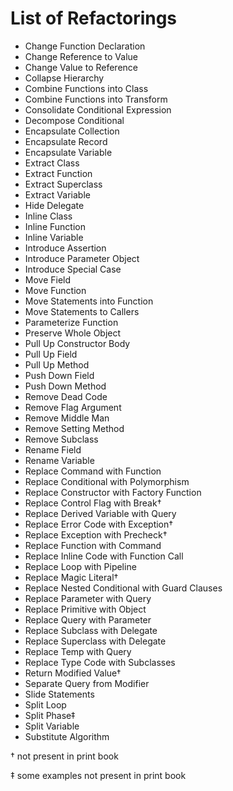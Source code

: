# List of Refactorings

* Change Function Declaration
* Change Reference to Value
* Change Value to Reference
* Collapse Hierarchy
* Combine Functions into Class
* Combine Functions into Transform
* Consolidate Conditional Expression
* Decompose Conditional
* Encapsulate Collection
* Encapsulate Record
* Encapsulate Variable
* Extract Class
* Extract Function
* Extract Superclass
* Extract Variable
* Hide Delegate
* Inline Class
* Inline Function
* Inline Variable
* Introduce Assertion
* Introduce Parameter Object
* Introduce Special Case
* Move Field
* Move Function
* Move Statements into Function
* Move Statements to Callers
* Parameterize Function
* Preserve Whole Object
* Pull Up Constructor Body
* Pull Up Field
* Pull Up Method
* Push Down Field
* Push Down Method
* Remove Dead Code
* Remove Flag Argument
* Remove Middle Man
* Remove Setting Method
* Remove Subclass
* Rename Field
* Rename Variable
* Replace Command with Function
* Replace Conditional with Polymorphism
* Replace Constructor with Factory Function
* Replace Control Flag with Break†
* Replace Derived Variable with Query
* Replace Error Code with Exception†
* Replace Exception with Precheck†
* Replace Function with Command
* Replace Inline Code with Function Call
* Replace Loop with Pipeline
* Replace Magic Literal†
* Replace Nested Conditional with Guard Clauses
* Replace Parameter with Query
* Replace Primitive with Object
* Replace Query with Parameter
* Replace Subclass with Delegate
* Replace Superclass with Delegate
* Replace Temp with Query
* Replace Type Code with Subclasses
* Return Modified Value†
* Separate Query from Modifier
* Slide Statements
* Split Loop
* Split Phase‡
* Split Variable
* Substitute Algorithm

† not present in print book

‡ some examples not present in print book
